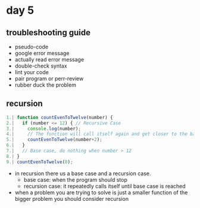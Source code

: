 # day 5

## troubleshooting guide
* pseudo-code
* google error message
* actually read error message
* double-check syntax
* lint your code
* pair program or perr-review
* rubber duck the problem

## recursion
``` javascript
1.| function countEvenToTwelve(number) {
2.|   if (number <= 12) { // Recursive Case
3.|     console.log(number);
4.|     // The function will call itself again and get closer to the base case
5.|     countEvenToTwelve(number+2);
6.|   }
7.|   // Base case, do nothing when number > 12
8.| }
9.| countEvenToTwelve(0);
```

* in recursion there us a base case and a recursion case.
  * base case: when the program should stop
  * recursion case: it repeatedly calls itself until base case is reached
* when a problem you are trying to solve is just a smaller function of the bigger problem you should consider recursion